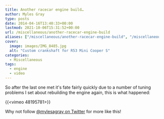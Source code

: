 ```yaml
---
title: Another racecar engine build…
author: Myles Gray
type: posts
date: 2014-04-16T13:40:33+00:00
lastmod: 2021-10-06T15:31:52+00:00
url: /miscellaneous/another-racecar-engine-build
aliases: ["/miscellaneous/another-racecar-engine-build", "/miscellaneous/another-racecar-engine-build/amp", "/just-for-fun/another-racecar-engine-build", "/just-for-fun/another-racecar-engine-build/amp"]
cover:
  image: images/IMG_8485.jpg
  alt: "Custom crankshaft for R53 Mini Cooper S"
categories:
  - Miscellaneous
tags:
  - engine
  - video
---
```


So after the last one met it's fate fairly quickly due to a number of tuning problems I set about rebuilding the engine again, this is what happened:

{{<vimeo 48195781>}}

Why not follow [@mylesagray on Twitter][1] for more like this!

 [1]: https://twitter.com/mylesagray